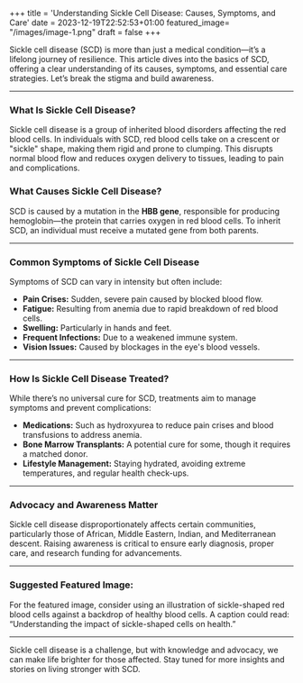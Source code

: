 +++
title = 'Understanding Sickle Cell Disease: Causes, Symptoms, and Care'
date = 2023-12-19T22:52:53+01:00
featured_image= "/images/image-1.png"
draft = false
+++

Sickle cell disease (SCD) is more than just a medical condition—it’s a lifelong journey of resilience. This article dives into the basics of SCD, offering a clear understanding of its causes, symptoms, and essential care strategies. Let’s break the stigma and build awareness.

---

### What Is Sickle Cell Disease?

Sickle cell disease is a group of inherited blood disorders affecting the red blood cells. In individuals with SCD, red blood cells take on a crescent or "sickle" shape, making them rigid and prone to clumping. This disrupts normal blood flow and reduces oxygen delivery to tissues, leading to pain and complications.


### What Causes Sickle Cell Disease?

SCD is caused by a mutation in the **HBB gene**, responsible for producing hemoglobin—the protein that carries oxygen in red blood cells. To inherit SCD, an individual must receive a mutated gene from both parents.

---

### Common Symptoms of Sickle Cell Disease

Symptoms of SCD can vary in intensity but often include:

- **Pain Crises:** Sudden, severe pain caused by blocked blood flow.
- **Fatigue:** Resulting from anemia due to rapid breakdown of red blood cells.
- **Swelling:** Particularly in hands and feet.
- **Frequent Infections:** Due to a weakened immune system.
- **Vision Issues:** Caused by blockages in the eye's blood vessels.

---

### How Is Sickle Cell Disease Treated?

While there’s no universal cure for SCD, treatments aim to manage symptoms and prevent complications:

- **Medications:** Such as hydroxyurea to reduce pain crises and blood transfusions to address anemia.
- **Bone Marrow Transplants:** A potential cure for some, though it requires a matched donor.
- **Lifestyle Management:** Staying hydrated, avoiding extreme temperatures, and regular health check-ups.

---

### Advocacy and Awareness Matter

Sickle cell disease disproportionately affects certain communities, particularly those of African, Middle Eastern, Indian, and Mediterranean descent. Raising awareness is critical to ensure early diagnosis, proper care, and research funding for advancements.

---

### Suggested Featured Image:

For the featured image, consider using an illustration of sickle-shaped red blood cells against a backdrop of healthy blood cells. A caption could read: “Understanding the impact of sickle-shaped cells on health.”

---

Sickle cell disease is a challenge, but with knowledge and advocacy, we can make life brighter for those affected. Stay tuned for more insights and stories on living stronger with SCD.

